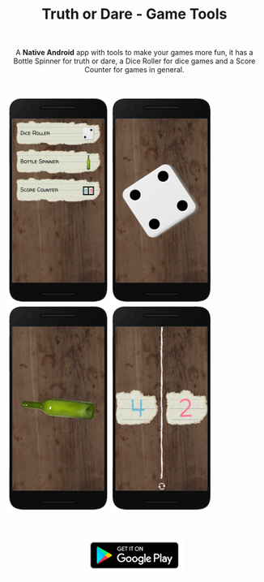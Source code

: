 <h1 align="center">Truth or Dare - Game Tools</h1>

&nbsp;
&nbsp;
&nbsp;

<p align="center">
  A <b>Native Android</b> app with tools to make your games more fun, it has a Bottle Spinner for truth or dare, a Dice Roller for dice games and a Score Counter for games in general.
<p/>

&nbsp;
&nbsp;
&nbsp;

<p float="left">
  <img src="img/screenshot_frame_3.png" width="200"/>
  <img src="img/screenshot_frame_2.png" width="200"/>
  <img src="img/screenshot_frame_1.png" width="200"/>
  <img src="img/screenshot_frame_4.png" width="200"/>
<p/>

&nbsp;
&nbsp;
&nbsp;

<a href="https://play.google.com/store/apps/details?id=com.truthordare.gametools">
  <p align="center">
    <img src="img/badge_playstore.png" width="200"/>
  </p>
 </a>
